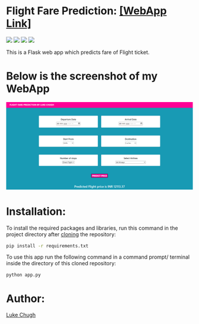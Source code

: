 # Flight Fare Prediction: [[WebApp Link]](https://flight-price-predictor-by-luke.herokuapp.com/predict)

![](https://img.shields.io/badge/python-3.10.4-blueviolet)
![](https://img.shields.io/badge/scikit--learn-0.24.1-blue)
![](https://img.shields.io/badge/Frontend-HTML/CSS/JS-fuchsia)
![](https://img.shields.io/badge/flask-2.1.2-aquamarine)

This is a Flask web app which predicts fare of Flight ticket.

# Below is the screenshot of my WebApp

![Capture](https://github.com/luke-chugh/Flight-Price-Prediction-WebApp/blob/main/screenshots/1.png)

# Installation:
To install the required packages and libraries, run this command in the project directory after [cloning](https://www.howtogeek.com/451360/how-to-clone-a-github-repository/) the repository:
```bash
pip install -r requirements.txt
```
To use this app run the following command in a command prompt/ terminal inside the directory of this cloned repository:
```
python app.py
```
# Author:
[Luke Chugh](https://www.linkedin.com/in/luke-chugh-2b2043181/)
